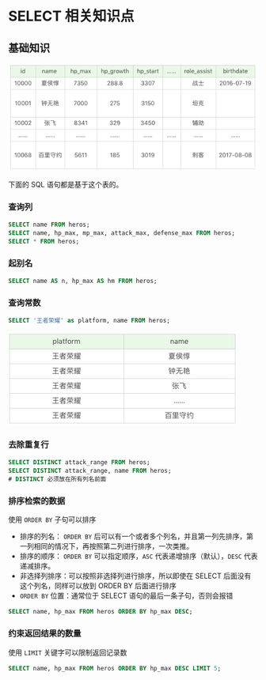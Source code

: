 # SELECT 相关知识点

## 基础知识

![示例数据表](../img/8.png)

下面的 SQL 语句都是基于这个表的。

### 查询列

```sql
SELECT name FROM heros;
SELECT name, hp_max, mp_max, attack_max, defense_max FROM heros;
SELECT * FROM heros;
```

### 起别名

```sql
SELECT name AS n, hp_max AS hm FROM heros;
```

### 查询常数

```sql
SELECT '王者荣耀' as platform, name FROM heros;
```

![示例数据表](../img/9.png)

### 去除重复行

```sql
SELECT DISTINCT attack_range FROM heros;
SELECT DISTINCT attack_range, name FROM heros; 
# DISTINCT 必须放在所有列名前面
```

### 排序检索的数据

使用 `ORDER BY` 子句可以排序

- 排序的列名： `ORDER BY` 后可以有一个或者多个列名，并且第一列先排序，第一列相同的情况下，再按照第二列进行排序，一次类推。
- 排序的顺序： `ORDER BY` 可以指定顺序，`ASC` 代表递增排序（默认），`DESC` 代表递减排序。
- 非选择列排序：可以按照非选择列进行排序，所以即使在 SELECT 后面没有这个列名，同样可以放到 ORDER BY 后面进行排序
-  `ORDER BY` 位置：通常位于 SELECT 语句的最后一条子句，否则会报错

```sql
SELECT name, hp_max FROM heros ORDER BY hp_max DESC;
```

### 约束返回结果的数量

使用 `LIMIT` 关键字可以限制返回记录数

```sql
SELECT name, hp_max FROM heros ORDER BY hp_max DESC LIMIT 5;
```

